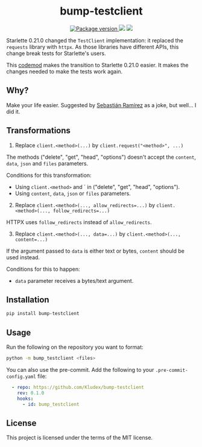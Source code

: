 <h1 align="center">
    <strong>bump-testclient</strong>
</h1>
<p align="center">
    <a href="https://pypi.org/project/bump-testclient" target="_blank">
        <img src="https://img.shields.io/pypi/v/bump-testclient" alt="Package version">
    </a>
    <img src="https://img.shields.io/pypi/pyversions/bump-testclient">
    <img src="https://img.shields.io/github/license/Kludex/bump-testclient">
</p>

Starlette 0.21.0 changed the `TestClient` implementation: it replaced the `requests` library with `httpx`.
As those libraries have different APIs, this change break tests for Starlette's users.

This [codemod](https://libcst.readthedocs.io/en/stable/codemods_tutorial.html) makes the transition to Starlette 0.21.0 easier.
It makes the changes needed to make the tests work again.

## Why?

Make your life easier. Suggested by [Sebastián Ramírez](https://twitter.com/tiangolo) as a joke, but well... I did it.

## Transformations

1. Replace `client.<method>(...)` by `client.request("<method>", ...)`

The methods ("delete", "get", "head", "options") doesn't accept the `content`, `data`, `json` and `files` parameters.

Conditions for this transformation:
- Using `client.<method>` and `<method> in ("delete", "get", "head", "options").
- Using `content`, `data`, `json` or `files` parameters.

2. Replace `client.<method>(..., allow_redirects=...)` by `client.<method>(..., follow_redirects=...)`

HTTPX uses `follow_redirects` instead of `allow_redirects`.

3. Replace `client.<method>(..., data=...)` by `client.<method>(..., content=...)`

If the argument passed to `data` is either text or bytes, `content` should be used instead.

Conditions for this to happen:
- `data` parameter receives a bytes/text argument.


## Installation

```bash
pip install bump-testclient
```

## Usage

Run the following on the repository you want to format:

```bash
python -m bump_testclient <files>
```

You can also use the pre-commit. Add the following to your `.pre-commit-config.yaml` file:

```yaml
  - repo: https://github.com/Kludex/bump-testclient
    rev: 0.1.0
    hooks:
      - id: bump_testclient
```

## License

This project is licensed under the terms of the MIT license.
